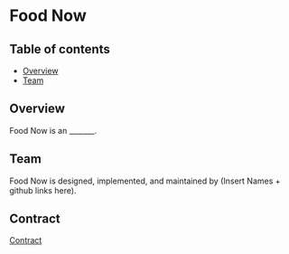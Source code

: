 # Food Now

## Table of contents

* [Overview](#overview)
* [Team](#team)

## Overview

Food Now is an _______.

## Team

Food Now is designed, implemented, and maintained by (Insert Names + github links here).

## Contract

[Contract](https://github.com/food-now/food-now.github.io/blob/b8e72eb11ee5c67fb3f4d7d08c6871e3282a7ca7/PDF-Folder/Contract.pdf)


